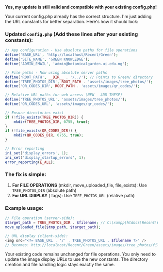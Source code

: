 **Yes, my update is still valid and compatible with your existing config.php!** 

Your current config.php already has the correct structure. I'm just adding the URL constants for better separation. Here's how it should look:

### Updated `config.php` (Add these lines after your existing constants):

```php
// App configuration - Use absolute paths for file operations
define('BASE_URL', 'http://localhost/Recent/Green');
define('SITE_NAME', 'GREEN KNOWLEDGE');
define('ADMIN_EMAIL', 'admin@botanicalgarden.ui.edu.ng');

// File paths - Now using absolute server paths
define('ROOT_PATH', __DIR__ . '/../'); // Points to Green/ directory
define('TREE_PHOTOS_DIR', ROOT_PATH . 'assets/images/tree_photos/');
define('QR_CODES_DIR', ROOT_PATH . 'assets/images/qr_codes/');

// Relative URL paths for web access (NEW - ADD THESE)
define('TREE_PHOTOS_URL', 'assets/images/tree_photos/');
define('QR_CODES_URL', 'assets/images/qr_codes/');

// Ensure directories exist
if (!file_exists(TREE_PHOTOS_DIR)) {
    mkdir(TREE_PHOTOS_DIR, 0755, true);
}
if (!file_exists(QR_CODES_DIR)) {
    mkdir(QR_CODES_DIR, 0755, true);
}

// Error reporting
ini_set('display_errors', 1);
ini_set('display_startup_errors', 1);
error_reporting(E_ALL);
```

### The fix is simple:

1. **For FILE OPERATIONS** (mkdir, move_uploaded_file, file_exists): Use `TREE_PHOTOS_DIR` (absolute path)
2. **For URL DISPLAY** (<img src> tags): Use `TREE_PHOTOS_URL` (relative path)

### Example usage:

```php
// File operation (server-side):
$target_path = TREE_PHOTOS_DIR . $filename; // C:\xampp\htdocs\Recent\Green\assets\images\tree_photos\file.jpg
move_uploaded_file($tmp_path, $target_path);

// URL display (client-side):
<img src="<?= BASE_URL . '/' . TREE_PHOTOS_URL . $filename ?>" />
// Becomes: http://localhost/Recent/Green/assets/images/tree_photos/file.jpg
```

Your existing code remains unchanged for file operations. You only need to update the image display URLs to use the new constants. The directory creation and file handling logic stays exactly the same.